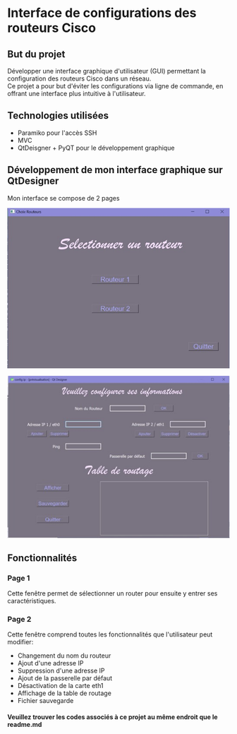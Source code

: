 # Interface de configurations des routeurs Cisco

## But du projet
Développer une interface graphique d'utilisateur (GUI) permettant la configuration des routeurs Cisco dans un réseau.  
Ce projet a pour but d'éviter les configurations via ligne de commande, en offrant une interface plus intuitive à l'utilisateur.

## Technologies utilisées
* Paramiko pour l'accès SSH
* MVC 
* QtDeisgner + PyQT pour le développement graphique

## Développement de mon interface graphique sur QtDesigner
Mon interface se compose de 2 pages  
<p align="center">
  <img src="Image1.jpg"/>
</p>
<p align="center">
  <img src="Image2.jpg"/>
</p>

## Fonctionnalités
### Page 1
Cette fenêtre permet de sélectionner un router pour ensuite y entrer ses caractéristiques. 
### Page 2
Cette fenêtre comprend toutes les fonctionnalités que l'utilisateur peut modifier:
* Changement du nom du routeur
* Ajout d'une adresse IP
* Suppression d'une adresse IP
* Ajout de la passerelle par défaut
* Désactivation de la carte eth1
* Affichage de la table de routage
* Fichier sauvegarde

#### Veuillez trouver les codes associés à ce projet au même endroit que le readme.md 

